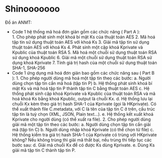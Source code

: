 # Shinooooooo
Đồ án ANMT:
- Code 1 hệ thống mã hoá đơn giản gồm các chức năng ( Part A ):\
          1. Cho phép phát sinh một khoá bí mật Ks của thuật toán AES
          2. Mã hoá tập tin sử dụng thuật toán AES với khoá Ks
          3. Giải mã tập tin sử dụng thuật toán AES với khoá Ks
          4. Phát sinh một cặp khoá Kprivate và Kpublic của thuật toán RSA
          5. Mã hoá một chuỗi sử dụng thuật toán RSA sử dụng khoá Kpublic
          6. Giải mã một chuỗi sử dụng thuật toán RSA sử dụng khoá Kprivate
          7. Tính giá trị hash của một chuỗi sử dụng thuật toán SHA-1, SHA-256
- Code 1 ứng dụng mã hoá đơn giản bao gồm các chức năng sau ( Part B ):
          1. Cho phép người dùng mã hoá một tập tin theo các bước:
                  a. Người dùng chọn tập tin cần mã hoá (tập tin P)
                  b. Hệ thống phát sinh khoá bí mật Ks và mã hoá tập tin P thành tập tin C bằng thuật
                  toán AES
                  c. Hệ thống phát sinh cặp khoá Kprivate và Kpublic của thuật toán RSA và mã hoá
                  khoá Ks bằng khoá Kpublic, output là chuỗi Kx.
                  d. Hệ thống lưu lại chuỗi Kx kèm theo giá trị hash SHA-1 của Kprivate (gọi là
                  HKprivate). Có thể xuất thành file C.metadata, với C là tên của tập tin C ở trên, cấu
                  trúc tập tin là tuỳ chọn (XML, JSON, Plain text…).
                  e. Hệ thống kết xuất khoá Kprivate cho người dùng (có thể xuất ra file).
          2. Cho phép người dùng giải mã một tập tin theo các bước:
                  a. Người dùng chọn tập tin cần giải mã (tập tin C)
                  b. Người dùng nhập khoá Kprivate (có thể chọn từ file)
                  c. Hệ thống kiểm tra giá trị hash SHA-1 của Kprivate có trùng với HKprivate không?
                  Nếu không trùng thì giải mã thất bại, nếu trùng thì tiếp tục các bước sau:
                  d. Giải mã chuỗi Kx để có được Ks dùng Kprivate.
                  e. Dùng Ks giải mã tập tin C thành tập tin P.


